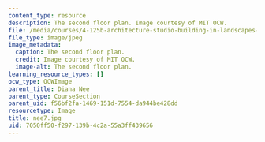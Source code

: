 ```yaml
---
content_type: resource
description: The second floor plan. Image courtesy of MIT OCW.
file: /media/courses/4-125b-architecture-studio-building-in-landscapes-fall-2005/7050ff50f297139b4c2a55a3ff439656_nee7.jpg
file_type: image/jpeg
image_metadata:
  caption: The second floor plan.
  credit: Image courtesy of MIT OCW.
  image-alt: The second floor plan.
learning_resource_types: []
ocw_type: OCWImage
parent_title: Diana Nee
parent_type: CourseSection
parent_uid: f56bf2fa-1469-151d-7554-da944be428dd
resourcetype: Image
title: nee7.jpg
uid: 7050ff50-f297-139b-4c2a-55a3ff439656
---
```


